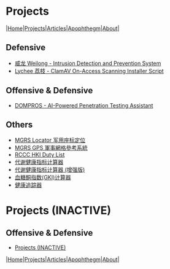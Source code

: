 # Projects

|[Home](/README.md)|[Projects](/projects.md)|[Articles](/articles.md)|[Apophthegm](/apophthegm.md)|[About](/about.md)|

## Defensive

- [威龙  Weilong - Intrusion Detection and Prevention System](/weilong_en.md)    
- [Lychee 荔枝 - ClamAV On-Access Scanning Installer Script](/lychee.md)    

## Offensive & Defensive

- [DOMPROS - AI-Powered Penetration Testing Assistant](/dompros.md)  

## Others

- [MGRS Locator 军用座标定位](/mgrs_page.md)    
- [MGRS GPS 軍事網格參考系統](/mgrsgps.md)    
- [RCCC HKI Duty List](/rccchki.md)    
- [代谢健康指标计算器](/metabolism_index_calculator.html)
- [代谢健康指标计算器 (增强版)](/metabolism_index_calculator_plus.html)    
- [血糖酮指数(GKI)计算器](/gki_calculator.html)
- [健康追踪器](/health_tracker.html)    

# Projects (INACTIVE)

## Offensive & Defensive

- [Projects (INACTIVE)](/projects_inactive.md)  

|[Home](/README.md)|[Projects](/projects.md)|[Articles](/articles.md)|[Apophthegm](/apophthegm.md)|[About](/about.md)|

